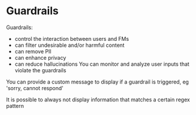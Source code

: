 # Guardrails
Guardrails:
- control the interaction between users and FMs
- can filter undesirable and/or harmful content
- can remove PII
- can enhance privacy
- can reduce hallucinations
You can monitor and analyze user inputs that violate the guardrails

You can provide a custom message to display if a guardrail is triggered, eg 'sorry, cannot respond'

It is possible to always not display information that matches a certain regex pattern
